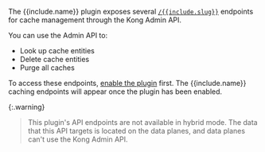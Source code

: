 The {{include.name}} plugin exposes several [`/{{include.slug}}`](./api/) 
endpoints for cache management through the Kong Admin API.

You can use the Admin API to:
* Look up cache entities
* Delete cache entities
* Purge all caches

To access these endpoints, [enable the plugin](./examples/) first.
The {{include.name}} caching endpoints will appear once the plugin has been enabled.

{:.warning}
> This plugin's API endpoints are not available in hybrid mode. 
The data that this API targets is located on the data planes, and data planes can't use the Kong Admin API.